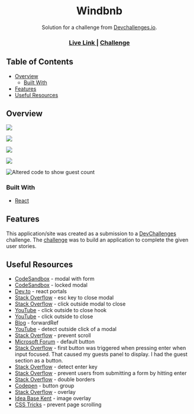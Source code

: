 <h1 align="center">Windbnb</h1>

<div align="center">
   Solution for a challenge from  <a href="http://devchallenges.io" target="_blank">Devchallenges.io</a>.
</div>

<div align="center">
  <h3>
    <a href="https://jdegand.github.io/windbnb">
      Live Link
    </a>
    <span> | </span>
    <a href="https://devchallenges.io/challenges/3JFYedSOZqAxYuOCNmYD">
      Challenge
    </a>
  </h3>
</div>

## Table of Contents

- [Overview](#overview)
  - [Built With](#built-with)
- [Features](#features)
- [Useful Resources](#useful-resources)

## Overview

![](windbnb-mobile.png)

![](windbnb-mobile-modal.png)

![](windbnb-desktop.png)

![](windbnb-desktop-modal.png)

![Altered code to show guest count](windbnb-desktop-search.png)

### Built With

- [React](https://reactjs.org/)

## Features

This application/site was created as a submission to a [DevChallenges](https://devchallenges.io/challenges) challenge. The [challenge](https://devchallenges.io/challenges/3JFYedSOZqAxYuOCNmYD) was to build an application to complete the given user stories.

## Useful Resources

- [CodeSandbox](https://codesandbox.io/s/heuristic-shamir-uvkxc) - modal with form
- [CodeSandbox](https://codesandbox.io/s/currying-breeze-8llqgv) - locked modal
- [Dev.to](https://dev.to/link2twenty/react-using-portals-to-make-a-modal-2kdf) - react portals
- [Stack Overflow](https://stackoverflow.com/questions/63074577/close-modal-popup-using-esc-key-on-keyboard) - esc key to close modal
- [Stack Overflow](https://stackoverflow.com/questions/59017954/react-close-modal-on-click-outside#:~:text=But%20if%20you%20click%20on,body%20will%20close%20the%20modal.) - click outside modal to close
- [YouTube](https://www.youtube.com/watch?v=eWO1b6EoCnQ) - click outside to close hook
- [YouTube](https://www.youtube.com/watch?v=mwb6zgs9peU) - click outside to close
- [Blog](https://javascript.plainenglish.io/using-forwardref-with-react-hooks-9d0d096ad810) - forwardRef
- [YouTube](https://www.youtube.com/watch?v=f76ZAvCDWZI) - detect outside click of a modal
- [Stack Overflow](https://stackoverflow.com/questions/54989513/react-prevent-scroll-when-modal-is-open) - prevent scroll
- [Microsoft Forum](https://social.msdn.microsoft.com/Forums/en-US/d208e967-868c-4dde-8e3e-a549b3d2bdcd/problem-when-pressing-enter-key-in-a-textbox?forum=aspwebforms) - default button
- [Stack Overflow](https://stackoverflow.com/questions/925334/how-is-the-default-submit-button-on-an-html-form-determined) - first button was triggered when pressing enter when input focused.  That caused my guests panel to display.  I had the guest section as a button.
- [Stack Overflow](https://stackoverflow.com/questions/7060750/detect-the-enter-key-in-a-text-input-field) - detect enter key 
- [Stack Overflow](https://stackoverflow.com/questions/895171/prevent-users-from-submitting-a-form-by-hitting-enter) - prevent users from submitting a form by hitting enter
- [Stack Overflow](https://stackoverflow.com/questions/12692089/preventing-double-borders-in-css) - double borders
- [Codepen](https://codepen.io/dcode-software/pen/oNeyjeR) - button group
- [Stack Overflow](https://stackoverflow.com/questions/12546499/tint-image-using-css-without-overlay) - overlay
- [Idea Base Kent](https://ideabasekent.com/wiki/adding-image-overlay-tint-using-css) - image overlay
- [CSS Tricks](https://css-tricks.com/prevent-page-scrolling-when-a-modal-is-open/) - prevent page scrolling